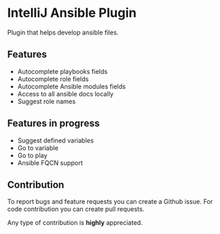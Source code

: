 # IntelliJ Ansible Plugin

Plugin that helps develop ansible files.

## Features
* Autocomplete playbooks fields
* Autocomplete role fields
* Autocomplete Ansible modules fields
* Access to all ansible docs locally
* Suggest role names

## Features in progress
* Suggest defined variables
* Go to variable
* Go to play
* Ansible FQCN support

## Contribution
To report bugs and feature requests you can create a Github issue. For code contribution you can create pull requests.

Any type of contribution is **highly** appreciated.
